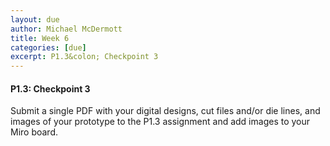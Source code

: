 ```yaml
---
layout: due
author: Michael McDermott
title: Week 6
categories: [due]
excerpt: P1.3&colon; Checkpoint 3
---
```

#### P1.3: Checkpoint 3
Submit a single PDF with your digital designs, cut files and/or die lines, and images of your prototype to the P1.3 assignment and add images to your Miro board. 




